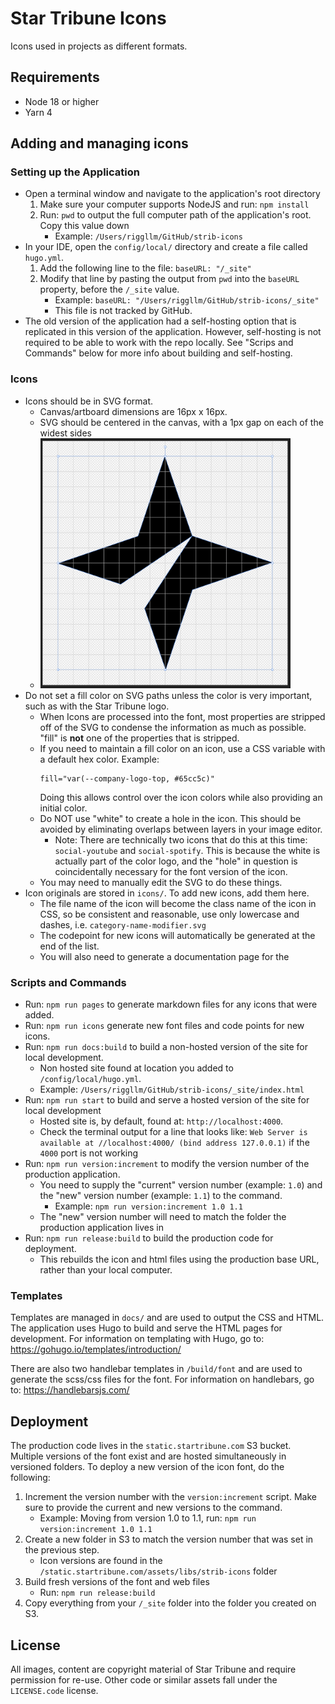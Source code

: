 # Star Tribune Icons

Icons used in projects as different formats.

## Requirements

- Node 18 or higher
- Yarn 4

## Adding and managing icons

### Setting up the Application

* Open a terminal window and navigate to the application's root directory
    1. Make sure your computer supports NodeJS and run: `npm install`
    2. Run: `pwd` to output the full computer path of the application's root. Copy this value down
        * Example: `/Users/riggllm/GitHub/strib-icons`
* In your IDE, open the `config/local/` directory and create a file called `hugo.yml`.
    1. Add the following line to the file: `baseURL: "/_site"`
    2. Modify that line by pasting the output from `pwd` into the `baseURL` property, before the `/_site` value.
        * Example: `baseURL: "/Users/riggllm/GitHub/strib-icons/_site"`
        * This file is not tracked by GitHub.
* The old version of the application had a self-hosting option that is replicated in this version of the application.
  However, self-hosting is not required to be able to work with the repo locally. See "Scrips and Commands" below for more
  info about building and self-hosting.

### Icons

* Icons should be in SVG format.
    * Canvas/artboard dimensions are 16px x 16px.
    * SVG should be centered in the canvas, with a 1px gap on each of the widest sides
    * <img src="readme-images/artboard-gap-example.png" width="400" height="400" /> 
* Do not set a fill color on SVG paths unless the color is very important, such as with the Star Tribune logo.
    * When Icons are processed into the font, most properties are stripped off of the SVG to condense the information as
      much as possible. "fill" is **not** one of the properties that is stripped.
    * If you need to maintain a fill color on an icon, use a CSS variable with a default hex color. Example:
      ```
      fill="var(--company-logo-top, #65cc5c)"
      ```
      Doing this allows control over the icon colors while also providing an initial color.
    * Do NOT use "white" to create a hole in the icon. This should be avoided by eliminating overlaps between layers in
      your image editor.
        * Note: There are technically two icons that do this at this time: `social-youtube` and `social-spotify`. This
          is because the white is actually part of the color logo, and the "hole" in question is coincidentally
          necessary for the font version of the icon.
    * You may need to manually edit the SVG to do these things.
* Icon originals are stored in `icons/`. To add new icons, add them here.
    * The file name of the icon will become the class name of the icon in CSS, so be consistent and reasonable, use only
      lowercase and dashes, i.e. `category-name-modifier.svg`
    * The codepoint for new icons will automatically be generated at the end of the list.
    * You will also need to generate a documentation page for the

### Scripts and Commands

* Run: `npm run pages` to generate markdown files for any icons that were added.
* Run: `npm run icons` generate new font files and code points for new icons.
* Run: `npm run docs:build` to build a non-hosted version of the site for local development.
    * Non hosted site found at location you added to `/config/local/hugo.yml`.
    * Example: `/Users/riggllm/GitHub/strib-icons/_site/index.html`
* Run: `npm run start` to build and serve a hosted version of the site for local development
    * Hosted site is, by default, found at: `http://localhost:4000`.
    * Check the terminal output for a line that looks like:
      `Web Server is available at //localhost:4000/ (bind address 127.0.0.1)` if the `4000` port is not working
* Run: `npm run version:increment` to modify the version number of the production application.
    * You need to supply the "current" version number (example: `1.0`) and the "new" version number (example: `1.1`) to
      the command.
        * Example: `npm run version:increment 1.0 1.1`
    * The "new" version number will need to match the folder the production application lives in
* Run: `npm run release:build` to build the production code for deployment.
    * This rebuilds the icon and html files using the production base URL, rather than your local computer.

### Templates

Templates are managed in `docs/` and are used to output the CSS and HTML. The application uses Hugo to build and serve
the HTML pages for development. For information on templating with Hugo, go
to: https://gohugo.io/templates/introduction/

There are also two handlebar templates in `/build/font` and are used to generate the scss/css files for the font. For
information on handlebars, go to: https://handlebarsjs.com/

## Deployment

The production code lives in the `static.startribune.com` S3 bucket. Multiple versions of the font exist and are hosted
simultaneously in versioned folders. To deploy a new version of the icon font, do the following:

1. Increment the version number with the `version:increment` script. Make sure to provide the current and new versions
   to the command.
    * Example: Moving from version 1.0 to 1.1, run: `npm run version:increment 1.0 1.1`
2. Create a new folder in S3 to match the version number that was set in the previous step.
    * Icon versions are found in the `/static.startribune.com/assets/libs/strib-icons` folder
3. Build fresh versions of the font and web files
    * Run: `npm run release:build`
4. Copy everything from your  `/_site` folder into the folder you created on S3.

## License

All images, content are copyright material of Star Tribune and require permission for re-use. Other code or similar
assets fall under the `LICENSE.code` license.
